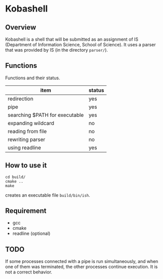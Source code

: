 # Kobashell
## Overview
Kobashell is a shell that will be submitted as an assignment of IS (Department of Information Science, School of Science).
It uses a parser that was provided by IS (in the directory `parser/`).

## Functions
Functions and their status.

| item | status |
| --- | --- |
|redirection| yes |
|pipe | yes |
| searching $PATH for executable | yes |
| expanding wildcard | no | 
| reading from file | no |
| rewriting parser | no |
|using readline | yes |

## How to use it
```
cd build/
cmake ..
make
```
creates an executable file `build/bin/ish`. 

## Requirement
* gcc
* cmake
* readline (optional)

## TODO
If some processes connected with a pipe is run simultaneously, and when one of them was terminated, the other processes continue execution. It is not a correct behavior.